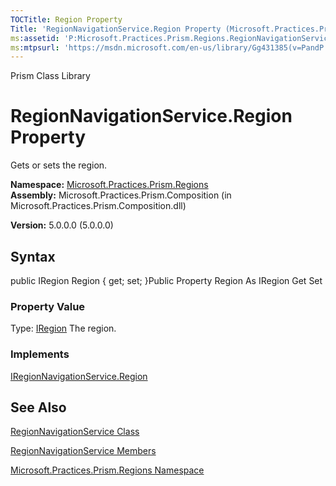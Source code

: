 ```yaml
---
TOCTitle: Region Property
Title: 'RegionNavigationService.Region Property (Microsoft.Practices.Prism.Regions)'
ms:assetid: 'P:Microsoft.Practices.Prism.Regions.RegionNavigationService.Region'
ms:mtpsurl: 'https://msdn.microsoft.com/en-us/library/Gg431385(v=PandP.50)'
---
```


Prism Class Library

RegionNavigationService.Region Property
===========================================

Gets or sets the region.

**Namespace:** [Microsoft.Practices.Prism.Regions](https://msdn.microsoft.com/n:microsoft.practices.prism.regions)
**Assembly:** Microsoft.Practices.Prism.Composition (in Microsoft.Practices.Prism.Composition.dll)

**Version:** 5.0.0.0 (5.0.0.0)

## Syntax


public IRegion Region { get; set; }Public Property Region As IRegion Get Set
### Property Value

Type: [IRegion](https://msdn.microsoft.com/t:microsoft.practices.prism.regions.iregion)
The region.
### Implements

[IRegionNavigationService.Region](https://msdn.microsoft.com/p:microsoft.practices.prism.regions.iregionnavigationservice.region)

See Also
--------


[RegionNavigationService Class](https://msdn.microsoft.com/t:microsoft.practices.prism.regions.regionnavigationservice)

[RegionNavigationService Members](https://msdn.microsoft.com/allmembers.t:microsoft.practices.prism.regions.regionnavigationservice)

[Microsoft.Practices.Prism.Regions Namespace](https://msdn.microsoft.com/n:microsoft.practices.prism.regions)

